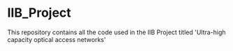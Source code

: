 # IIB_Project
This repository contains all the code used in the IIB Project titled 'Ultra-high capacity optical access networks'
